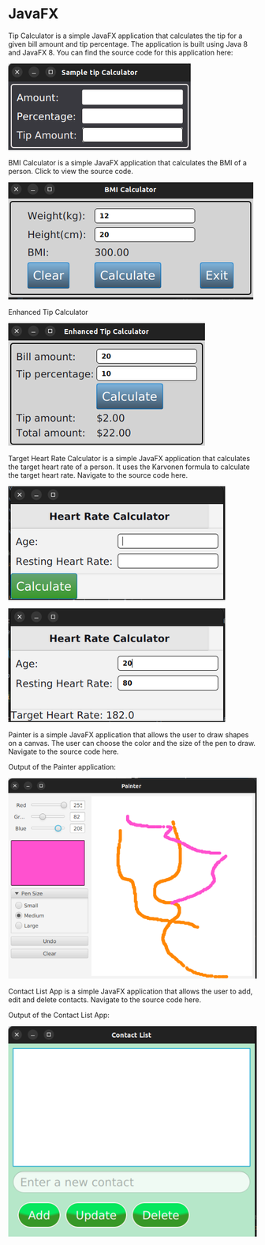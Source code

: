 # JavaFX



Tip Calculator is a simple JavaFX application that calculates the tip for a given bill amount and tip percentage. The application is built using Java 8 and JavaFX 8. 
You can find the source code for this application here:

![img_2.png](src/Pictures/img_2.png)


BMI Calculator is a simple JavaFX application that calculates the BMI of a person.
Click to view the source code.

![img_1.png](src/Pictures/img_1.png)

Enhanced Tip Calculator

![img.png](src/Pictures/img.png)

Target Heart Rate Calculator is a simple JavaFX application that calculates the target heart rate of a person. It uses the Karvonen formula to calculate the target heart rate. 
Navigate to the source code here.

![img_3.png](src/Pictures/img_3.png)

![img_4.png](src/Pictures/img_4.png)

Painter is a simple JavaFX application that allows the user to draw shapes on a canvas. The user can choose the color and the size of the pen to draw. 
Navigate to the source code here.

Output of the Painter application:

![img_5.png](src/Pictures/img_5.png)

Contact List App is a simple JavaFX application that allows the user to add, edit and delete contacts.
Navigate to the source code here.

Output of the Contact List App:

![img_6.png](src/Pictures/img_6.png)

